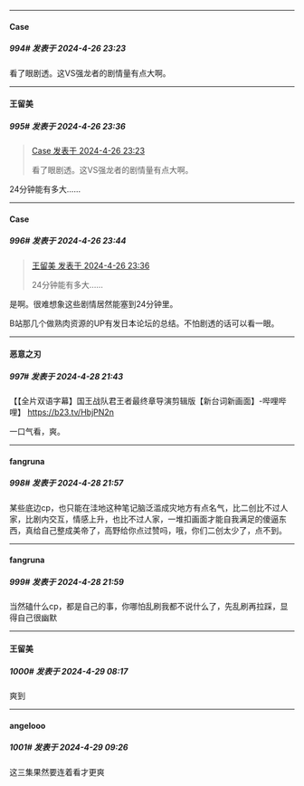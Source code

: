 ﻿
*****

####  Case  
##### 994#       发表于 2024-4-26 23:23

看了眼剧透。这VS强龙者的剧情量有点大啊。


*****

####  王留美  
##### 995#       发表于 2024-4-26 23:36

<blockquote><a href="httphttps://bbs.saraba1st.com/2b/forum.php?mod=redirect&amp;goto=findpost&amp;pid=64731831&amp;ptid=2106844" target="_blank">Case 发表于 2024-4-26 23:23</a>

看了眼剧透。这VS强龙者的剧情量有点大啊。</blockquote>
24分钟能有多大……


*****

####  Case  
##### 996#       发表于 2024-4-26 23:44

<blockquote><a href="httphttps://bbs.saraba1st.com/2b/forum.php?mod=redirect&amp;goto=findpost&amp;pid=64732000&amp;ptid=2106844" target="_blank">王留美 发表于 2024-4-26 23:36</a>

24分钟能有多大……</blockquote>
是啊。很难想象这些剧情居然能塞到24分钟里。

B站那几个做熟肉资源的UP有发日本论坛的总结。不怕剧透的话可以看一眼。


*****

####  恶意之刃  
##### 997#       发表于 2024-4-28 21:43

【【全片双语字幕】国王战队君王者最终章导演剪辑版【新台词新画面】-哔哩哔哩】 https://b23.tv/HbjPN2n

一口气看，爽。


*****

####  fangruna  
##### 998#       发表于 2024-4-28 21:57

某些底边cp，也只能在洼地这种笔记脑泛滥成灾地方有点名气，比二创比不过人家，比剧内交互，情感上升，也比不过人家，一堆扣画面才能自我满足的傻逼东西，真给自己整成美帝了，高野给你点过赞吗，哦，你们二创太少了，点不到。

*****

####  fangruna  
##### 999#       发表于 2024-4-28 21:59

当然磕什么cp，都是自己的事，你哪怕乱刷我都不说什么了，先乱刷再拉踩，显得自己很幽默


*****

####  王留美  
##### 1000#       发表于 2024-4-29 08:17

爽到


*****

####  angelooo  
##### 1001#       发表于 2024-4-29 09:26

这三集果然要连着看才更爽

